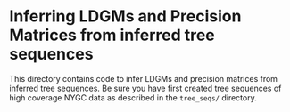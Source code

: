 # Inferring LDGMs and Precision Matrices from inferred tree sequences

This directory contains code to infer LDGMs and precision matrices from inferred tree sequences. Be sure you have first created tree sequences of high coverage NYGC data as described in the `tree_seqs/` directory.

